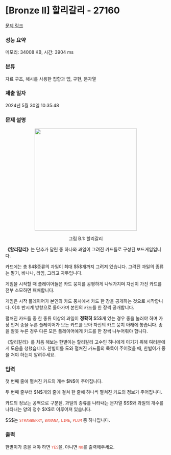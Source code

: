 # [Bronze II] 할리갈리 - 27160 

[문제 링크](https://www.acmicpc.net/problem/27160) 

### 성능 요약

메모리: 34008 KB, 시간: 3904 ms

### 분류

자료 구조, 해시를 사용한 집합과 맵, 구현, 문자열

### 제출 일자

2024년 5월 30일 10:35:48

### 문제 설명

<p style="text-align: center;"><img alt="" src="" style="width: 320px;"></p>

<p style="text-align: center;">그림 B.1: 할리갈리</p>

<p><strong>《할리갈리》</strong>는 단추가 달린 종 하나와 과일이 그려진 카드들로 구성된 보드게임입니다.</p>

<p>카드에는 총 $4$종류의 과일이 최대 $5$개까지 그려져 있습니다. 그려진 과일의 종류는 딸기, 바나나, 라임, 그리고 자두입니다.</p>

<p>게임을 시작할 때 플레이어들은 카드 뭉치를 공평하게 나눠가지며 자신이 가진 카드를 전부 소모하면 패배합니다.</p>

<p>게임은 시작 플레이어가 본인의 카드 뭉치에서 카드 한 장을 공개하는 것으로 시작합니다. 이후 반시계 방향으로 돌아가며 본인의 카드를 한 장씩 공개합니다.</p>

<p>펼쳐진 카드들 중 한 종류 이상의 과일이 <strong>정확히</strong> $5$개 있는 경우 종을 눌러야 하며 가장 먼저 종을 누른 플레이어가 모든 카드를 모아 자신의 카드 뭉치 아래에 놓습니다. 종을 잘못 누른 경우 다른 모든 플레이어에게 카드를 한 장씩 나누어줘야 합니다.</p>

<p>《할리갈리》를 처음 해보는 한별이는 할리갈리 고수인 히나에게 이기기 위해 여러분에게 도움을 청했습니다. 한별이를 도와 펼쳐진 카드들의 목록이 주어졌을 때, 한별이가 종을 쳐야 하는지 알려주세요.</p>

### 입력 

 <p>첫 번째 줄에 펼쳐진 카드의 개수 $N$이 주어집니다.</p>

<p>두 번째 줄부터 $N$개의 줄에 걸쳐 한 줄에 하나씩 펼쳐진 카드의 정보가 주어집니다.</p>

<p>카드의 정보는 공백으로 구분된, 과일의 종류를 나타내는 문자열 $S$와 과일의 개수를 나타내는 양의 정수 $X$로 이루어져 있습니다. </p>

<p>$S$는 <span style="color:#e74c3c;"><code>STRAWBERRY</code></span>, <span style="color:#e74c3c;"><code>BANANA</code></span>, <span style="color:#e74c3c;"><code>LIME</code></span>, <span style="color:#e74c3c;"><code>PLUM</code></span> 중 하나입니다.</p>

### 출력 

 <p>한별이가 종을 쳐야 하면 <span style="color:#e74c3c;"><code>YES</code></span>을, 아니면 <span style="color:#e74c3c;"><code>NO</code></span>를 출력해주세요.</p>

